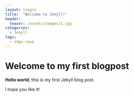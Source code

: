 ```yaml
---
layout: single
title:  "Welcome to Jekyll!"
header:
  teaser: /assets/images/1.jpg
categories: 
  - Jekyll
tags:
  - edge case
---
```


# Welcome to my first blogpost

**Hello world**, this is my first Jekyll blog post.

I hope you like it!